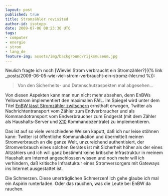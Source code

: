 ```yaml
---
layout: post
published: true
title: Stromzähler revisited
author-id: isotopp
date: 2009-07-06 08:23:30 UTC
tags:
- computer
- energie
- strom
- lang_de
feature-img: assets/img/background/rijksmuseum.jpg
---
```

Neulich fragte ich noch 
[Wieviel Strom verbraucht ein Stromzähler?]({% link _posts/2009-06-05-wie-viel-strom-verbraucht-ein-stromz-hler.md %}): 

> Von den Sicherheits- und Datenschutzaspekten mal abgesehen…

Von diesen Aspekten kann man nun nicht mehr absehen, denn EnBWs Yellowstrom
implementiert den maximalen FAIL. Im Spiegel wird unter dem Titel
[EnBW lässt Stromzähler zwitschern](http://www.spiegel.de/wirtschaft/0,1518,634115,00.html)
ernsthaft erwogen, Twitter als Nachrichtentransport vom Zähler zum
Endverbraucher und als Kommandotransport vom Endverbraucher zum Endgerät
(mit dem Zähler als Haushalts-Server und
[X10](http://en.wikipedia.org/wiki/X10_%28industry_standard%29)
Kommandozentrale) zu implementieren.

Das ist auf so viele verschiedene Weisen kaputt, daß ich nur leise stöhnen
kann: Twitter ist öffentliche Kommunikation und übermittelt meinen
Stromverbrauch an die ganze Welt, unzureichend authentisiert, der
Stromverbrauch eines solchen Gerätes ist mit Sicherheit höher als der eines
Altzählers und ich will ganz bestimmt keine kritische Infrastruktur in
meinem Haushalt am Internet angeschlossen wissen und noch mehr will ich
verhindern, daß kritische Infrastuktur eines Stromversorgers mit Gateways
ins Internet ausgestattet ist.

Die Schmerzen. Diese unerträglichen Schmerzen! Ich gehe glaube ich mal ein
Aspirin runterladen. Oder das rauchen, was die Leute bei EnBW da rauchen.
